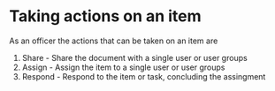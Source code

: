 # Taking actions on an item

As an officer the actions that can be taken on an item are

1. Share - Share the document with a single user or user groups
2. Assign - Assign the item to a single user or user groups
3. Respond - Respond to the item or task, concluding the assingment
